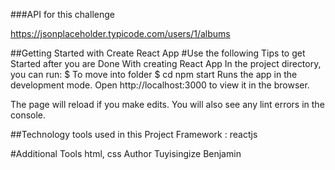 
 ###API for this challenge

 https://jsonplaceholder.typicode.com/users/1/albums

##Getting Started with Create React App
#Use the following Tips to get Started after you are Done With creating React App
In the project directory, you can run:
$ To move into folder
$ cd 
npm start
Runs the app in the development mode.
Open http://localhost:3000 to view it in the browser.

The page will reload if you make edits.
You will also see any lint errors in the console.

##Technology tools used in this Project
 Framework : reactjs

#Additional Tools
html, css 
Author
Tuyisingize Benjamin


